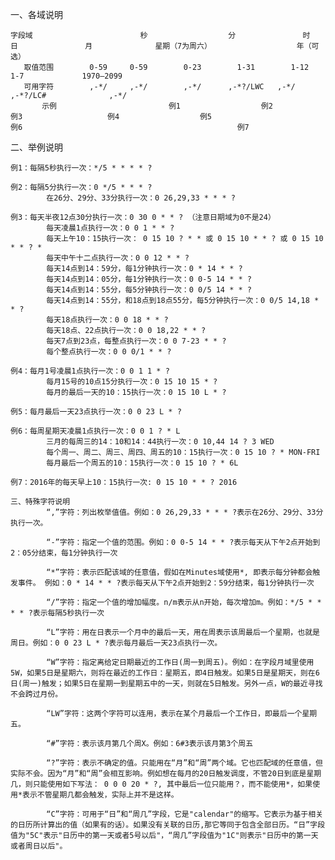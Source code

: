 一、各域说明

	字段域	                       秒	              分	              时	              日	              月	             星期（7为周六）               	年（可选）
       取值范围	       0-59	    0-59	    0-23	    1-31	    1-12	        1-7	            1970–2099
       可用字符	       ,-*/	    ,-*/	    ,-*/	  ,-*?/LWC 	 ,-*/	      ,-*?/LC#	            ,-*/
           示例	                      例1	              例2	              例3	               例4	               例5	                         例6	                                               例7
二、举例说明

	例1：每隔5秒执行一次：*/5 * * * * ?

	例2：每隔5分执行一次：0 */5 * * * ?
         	在26分、29分、33分执行一次：0 26,29,33 * * * ?

	例3：每天半夜12点30分执行一次：0 30 0 * * ? （注意日期域为0不是24）
         	每天凌晨1点执行一次：0 0 1 * * ?
         	每天上午10：15执行一次： 0 15 10 ? * * 或 0 15 10 * * ? 或 0 15 10 * * ? *
         	每天中午十二点执行一次：0 0 12 * * ?
         	每天14点到14：59分，每1分钟执行一次：0 * 14 * * ?
         	每天14点到14：05分，每1分钟执行一次：0 0-5 14 * * ?
         	每天14点到14：55分，每5分钟执行一次：0 0/5 14 * * ?
         	每天14点到14：55分，和18点到18点55分，每5分钟执行一次：0 0/5 14,18 * * ?
         	每天18点执行一次：0 0 18 * * ?
         	每天18点、22点执行一次：0 0 18,22 * * ?
         	每天7点到23点，每整点执行一次：0 0 7-23 * * ?
         	每个整点执行一次：0 0 0/1 * * ?

	例4：每月1号凌晨1点执行一次：0 0 1 1 * ?
         	每月15号的10点15分执行一次：0 15 10 15 * ?
         	每月的最后一天的10：15执行一次：0 15 10 L * ?

	例5：每月最后一天23点执行一次：0 0 23 L * ?

	例6：每周星期天凌晨1点执行一次：0 0 1 ? * L
         	三月的每周三的14：10和14：44执行一次：0 10,44 14 ? 3 WED
         	每个周一、周二、周三、周四、周五的10：15执行一次：0 15 10 ? * MON-FRI
         	每月最后一个周五的10：15执行一次：0 15 10 ? * 6L

	例7：2016年的每天早上10：15执行一次: 0 15 10 * * ? 2016

	三、特殊字符说明
			“,”字符：列出枚举值值。例如：0 26,29,33 * * * ?表示在26分、29分、33分执行一次。

			“-”字符：指定一个值的范围。例如：0 0-5 14 * * ?表示每天从下午2点开始到2：05分结束，每1分钟执行一次

			“*”字符：表示匹配该域的任意值，假如在Minutes域使用*, 即表示每分钟都会触发事件。 例如：0 * 14 * * ?表示每天从下午2点开始到2：59分结束，每1分钟执行一次

			“/”字符：指定一个值的增加幅度。n/m表示从n开始，每次增加m。例如：*/5 * * * * ?表示每隔5秒执行一次

			“L”字符：用在日表示一个月中的最后一天，用在周表示该周最后一个星期，也就是周日。例如：0 0 23 L * ?表示每月最后一天23点执行一次。

			“W”字符：指定离给定日期最近的工作日(周一到周五)。例如：在字段月域里使用5W，如果5日是星期六，则将在最近的工作日：星期五，即4日触发。如果5日是星期天，则在6日(周一)触发；如果5日在星期一到星期五中的一天，则就在5日触发。另外一点，W的最近寻找不会跨过月份。

			“LW”字符：这两个字符可以连用，表示在某个月最后一个工作日，即最后一个星期五。

			“#”字符：表示该月第几个周X。例如：6#3表示该月第3个周五

			“?”字符：表示不确定的值。只能用在“月”和“周”两个域。它也匹配域的任意值，但实际不会。因为“月”和“周”会相互影响。例如想在每月的20日触发调度，不管20日到底是星期几，则只能使用如下写法： 0 0 0 20 * ?, 其中最后一位只能用？，而不能使用*，如果使用*表示不管星期几都会触发，实际上并不是这样。

			“C”字符：可用于“日”和“周几”字段，它是"calendar"的缩写。它表示为基于相关的日历所计算出的值（如果有的话）。如果没有关联的日历,那它等同于包含全部日历。“日”字段值为"5C"表示"日历中的第一天或者5号以后"，“周几”字段值为"1C"则表示"日历中的第一天或者周日以后"。